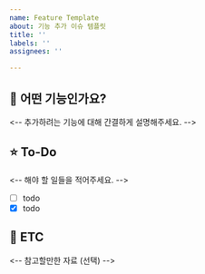 ```yaml
---
name: Feature Template
about: 기능 추가 이슈 템플릿
title: ''
labels: ''
assignees: ''

---
```


## 📝 어떤 기능인가요?
<-- 추가하려는 기능에 대해 간결하게 설명해주세요. -->

## ⭐️ To-Do
<-- 해야 할 일들을 적어주세요. -->
- [ ] todo
- [x] todo

## 📌 ETC
<-- 참고할만한 자료 (선택) -->
